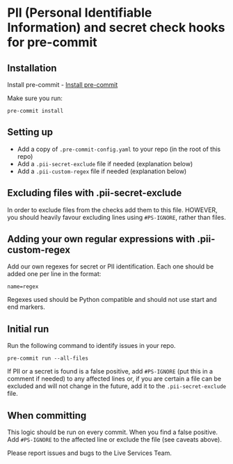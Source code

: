 # PII (Personal Identifiable Information) and secret check hooks for pre-commit

## Installation
Install pre-commit - [Install pre-commit](https://pre-commit.com/#install)

Make sure you run:

    pre-commit install

## Setting up
 * Add a copy of `.pre-commit-config.yaml` to your repo (in the root of this repo)
 * Add a `.pii-secret-exclude` file if needed (explanation below)
 * Add a `.pii-custom-regex` file if needed (explanation below)

## Excluding files with .pii-secret-exclude
In order to exclude files from the checks add them to this file. HOWEVER, you should 
heavily favour excluding lines using `#PS-IGNORE`, rather than files.

## Adding your own regular expressions with .pii-custom-regex
Add our own regexes for secret or PII identification. Each one should be added one per line in the format:

    name=regex

Regexes used should be Python compatible and should not use start and end markers.

## Initial run
Run the following command to identify issues in your repo.

    pre-commit run --all-files

If PII or a secret is found is a false positive, add `#PS-IGNORE` (put this in a 
comment if needed) to any affected lines or, if you are certain a file can be 
excluded and will not change in the future, add it to the `.pii-secret-exclude` file.

## When committing
This logic should be run on every commit. When you find a false positive. Add 
`#PS-IGNORE` to the affected line or exclude the file (see caveats above).

Please report issues and bugs to the Live Services Team.
